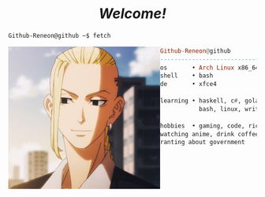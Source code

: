 <h1 align="center">
  <i>Welcome!</i>
</h1>


  ```sh
  Github-Reneon@github ~$ fetch
  ```

  <img align="left" src="https://raw.githubusercontent.com/Github-Reneon/Github-Reneon/main/draken.jpg" width="308" />

  ```haskell
  Github-Reneon@github
  ------------------------------
  os       • Arch Linux x86_64
  shell    • bash
  de       • xfce4

  learning • haskell, c#, golang
             bash, linux, writing
  
  hobbies  • gaming, code, ricing,
  watching anime, drink coffee,
  ranting about government
  
  ```
